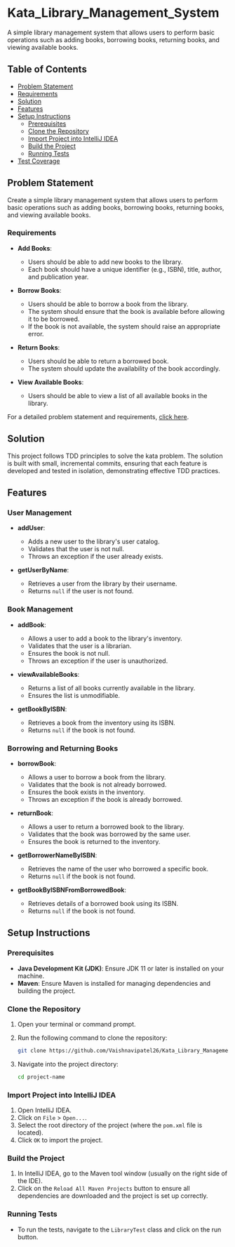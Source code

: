# Kata_Library_Management_System
A simple library management system that allows users to perform basic operations such as adding books, borrowing books, returning books, and viewing available books.


## Table of Contents

- [Problem Statement](#problem-statement)
- [Requirements](#requirements)
- [Solution](#solution)
- [Features](#features)
- [Setup Instructions](#setup-instructions)
    - [Prerequisites](#prerequisites)
    - [Clone the Repository](#clone-the-repository)
    - [Import Project into IntelliJ IDEA](#import-project-into-intellij-idea)
    - [Build the Project](#build-the-project)
    - [Running Tests](#running-tests)
- [Test Coverage](#test-coverage)

## Problem Statement

Create a simple library management system that allows users to perform basic operations such as adding books, borrowing books, returning books, and viewing available books.

### Requirements

- **Add Books**:
    - Users should be able to add new books to the library.
    - Each book should have a unique identifier (e.g., ISBN), title, author, and publication year.

- **Borrow Books**:
    - Users should be able to borrow a book from the library.
    - The system should ensure that the book is available before allowing it to be borrowed.
    - If the book is not available, the system should raise an appropriate error.

- **Return Books**:
    - Users should be able to return a borrowed book.
    - The system should update the availability of the book accordingly.

- **View Available Books**:
    - Users should be able to view a list of all available books in the library.

For a detailed problem statement and requirements, [click here](Problem%20Statement.md).

## Solution

This project follows TDD principles to solve the kata problem. The solution is built with small, incremental commits, ensuring that each feature is developed and tested in isolation, demonstrating effective TDD practices.

## Features

### User Management

- **addUser**:
    - Adds a new user to the library's user catalog.
    - Validates that the user is not null.
    - Throws an exception if the user already exists.

- **getUserByName**:
    - Retrieves a user from the library by their username.
    - Returns `null` if the user is not found.

### Book Management

- **addBook**:
    - Allows a user to add a book to the library's inventory.
    - Validates that the user is a librarian.
    - Ensures the book is not null.
    - Throws an exception if the user is unauthorized.

- **viewAvailableBooks**:
    - Returns a list of all books currently available in the library.
    - Ensures the list is unmodifiable.

- **getBookByISBN**:
    - Retrieves a book from the inventory using its ISBN.
    - Returns `null` if the book is not found.

### Borrowing and Returning Books

- **borrowBook**:
    - Allows a user to borrow a book from the library.
    - Validates that the book is not already borrowed.
    - Ensures the book exists in the inventory.
    - Throws an exception if the book is already borrowed.

- **returnBook**:
    - Allows a user to return a borrowed book to the library.
    - Validates that the book was borrowed by the same user.
    - Ensures the book is returned to the inventory.

- **getBorrowerNameByISBN**:
    - Retrieves the name of the user who borrowed a specific book.
    - Returns `null` if the book is not found.

- **getBookByISBNFromBorrowedBook**:
    - Retrieves details of a borrowed book using its ISBN.
    - Returns `null` if the book is not found.

## Setup Instructions

### Prerequisites

- **Java Development Kit (JDK)**: Ensure JDK 11 or later is installed on your machine.
- **Maven**: Ensure Maven is installed for managing dependencies and building the project.

### Clone the Repository

1. Open your terminal or command prompt.
2. Run the following command to clone the repository:

    ```bash
    git clone https://github.com/Vaishnavipatel26/Kata_Library_Management_System.git
    ```

3. Navigate into the project directory:

    ```bash
    cd project-name
    ```

### Import Project into IntelliJ IDEA

1. Open IntelliJ IDEA.
2. Click on `File` > `Open...`.
3. Select the root directory of the project (where the `pom.xml` file is located).
4. Click `OK` to import the project.

### Build the Project

1. In IntelliJ IDEA, go to the Maven tool window (usually on the right side of the IDE).
2. Click on the `Reload All Maven Projects` button to ensure all dependencies are downloaded and the project is set up correctly.

### Running Tests

- To run the tests, navigate to the `LibraryTest` class and click on the run button.



